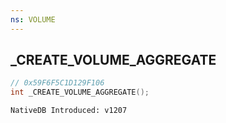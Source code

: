 ```yaml
---
ns: VOLUME
---
```

## _CREATE_VOLUME_AGGREGATE

```c
// 0x59F6F5C1D129F106
int _CREATE_VOLUME_AGGREGATE();
```

```
NativeDB Introduced: v1207
```


